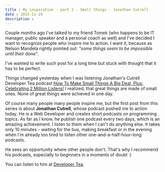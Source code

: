 ```yaml
---
title : My inspiration - part 1 - Small things - Jonathan Cutrell
date : 2015-11-19
description :
---
```


Couple months ago I've talked to my friend Tomek (who happens to be IT manager, public speaker and a personal coach as well) and I've decided I want to recognize people who inspire me to action. I want it, because as Nelson Mandela rightly pointed out: *"some things seem to be impossible until their done"*.

I've wanted to write such post for a long time but stuck with thought that it has to be perfect.

Things changed yesterday when I was listening Jonathan's Cutrell Developer Tea podcast [How To Make Small Things A Big Deal, Plus: Celebrating 2 Million Listens!](https://developertea.com/episodes/19955) I realized, that great things are made of small ones. None of great things were achieved in one day.

Of course many people many people inspire me, but the first post from this series is about **Jonathan Cutrell**, whose podcast pushed me to action today. He is a Web Developer and creates short podcasts on programming topics. As far as I know, he publish one podcast every two days, which is an amazing achievement. I listen to them when I can't do anything else. It takes only 10 minutes -  waiting for the bus, making breakfast or in the evening when I'm already too tired to listen other one-and-a-half-hour-long podcasts.

He sees an opportunity where other people don't. That's why I recommend his podcasts, especially to beginners in a moments of doubt :)

You can listen to him at [Developer Tea](https://developertea.com/).
